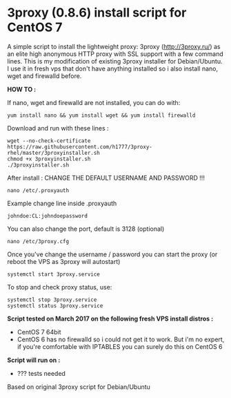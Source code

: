 3proxy (0.8.6) install script for CentOS 7
======================================================

A simple script to install the lightweight proxy: 3proxy (http://3proxy.ru/) as an elite high anonymous HTTP proxy with SSL support with a few command lines.
This is my modification of existing 3proxy installer for Debian/Ubuntu. I use it in fresh vps that don't have anything installed so i also install nano, wget and firewalld before.


**HOW TO :**

If nano, wget and firewalld are not installed, you can do with:

    yum install nano && yum install wget && yum install firewalld

Download and run with these lines :

    wget --no-check-certificate https://raw.githubusercontent.com/h1777/3proxy-rhel/master/3proxyinstaller.sh
    chmod +x 3proxyinstaller.sh
    ./3proxyinstaller.sh

After install : CHANGE THE DEFAULT USERNAME AND PASSWORD !!!

    nano /etc/.proxyauth

Example change line inside .proxyauth

    johndoe:CL:johndoepassword

You can also change the port, default is 3128 (optional)

    nano /etc/3proxy.cfg


Once you've change the username / password you can start the proxy
(or reboot the VPS as 3proxy will autostart)

    systemctl start 3proxy.service

To stop and check proxy status, use:

	systemctl stop 3proxy.service
   	systemctl status 3proxy.service


**Script tested on March 2017 on the following fresh VPS install distros :**

- CentOS 7 64bit
- CentOS 6 has no firewalld so i could not get it to work. But i'm no expert, if you're comfortable with IPTABLES you can surely do this on CentOS 6


**Script will run on :**
- ??? tests needed


Based on original 3proxy script for Debian/Ubuntu
